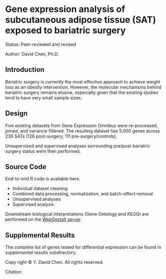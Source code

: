# Gene expression analysis of subcutaneous adipose tissue (SAT) exposed to bariatric surgery

Status: Peer-reviewed and revised

Author: David Chen, Ph.D.

## Introduction

Bariatric surgery is currently the most effective approach to achieve weight loss as an obesity intervention. However, the molecular mechanisms behind bariatric surgery remains elusive, especially given that the existing studies tend to have very small sample sizes. 

## Design

Five existing datasets from Gene Expression Omnibus were re-processed, joined, and variance-filtered. The resulting dataset has 5,000 genes across 239 SATs (126 post-surgery, 111 pre-surgery/controls).

Unsupervised and supervised analyses surrounding pre/post-bariatric surgery status were then performed.

## Source Code

End-to-end R code is available here.

* Individual dataset cleaning
* Combined data processing, normalization, and batch-effect removal
* Unsupervised analyses
* Supervised analysis

Downstream biological interpretations (Gene Ontology and KEGG) are performed on the [WebGestalt server](www.webgestalt.org).

## Supplemental Results

The complete list of genes tested for differential expression can be found in _supplemental results_ subdirectory.

Copy right &copy; Y. David Chen. All rights reserved.

Citation:




